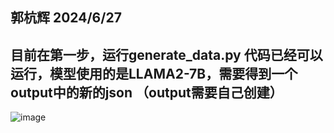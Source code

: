 ##  郭杭辉  2024/6/27
##  目前在第一步，运行generate_data.py   代码已经可以运行，模型使用的是LLAMA2-7B，需要得到一个output中的新的json  （output需要自己创建）

![image](https://github.com/ghh1125/MIND/assets/135824205/c3372e7d-a234-458a-8e98-88d6977bb22b)
